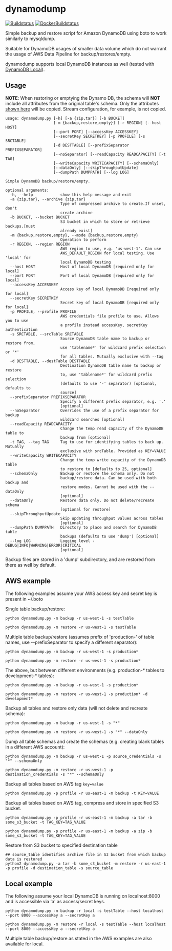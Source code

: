 dynamodump
==========

[![Buildstatus](https://travis-ci.org/bchew/dynamodump.svg)](https://travis-ci.org/bchew/dynamodump) [![DockerBuildstatus](https://img.shields.io/docker/build/bchew/dynamodump.svg)](https://hub.docker.com/r/bchew/dynamodump/)

Simple backup and restore script for Amazon DynamoDB using boto to work similarly to mysqldump.

Suitable for DynamoDB usages of smaller data volume which do not warrant the usage of AWS Data Pipeline for backup/restores/empty.

dynamodump supports local DynamoDB instances as well (tested with [DynamoDB Local](https://docs.aws.amazon.com/amazondynamodb/latest/developerguide/DynamoDBLocal.html)).

Usage
-----
**NOTE**: When restoring or emptying the Dynamo DB, the schema will **NOT** include all attributes from the original table's schema. Only the attributes [shown here](https://github.com/mergermarket/dynamodump/blob/master/dynamodump.py#L739-L741) will be copied. Stream configuration, for example, is not copied.

```
usage: dynamodump.py [-h] [-a {zip,tar}] [-b BUCKET]
                     [-m {backup,restore,empty}] [-r REGION] [--host HOST]
                     [--port PORT] [--accessKey ACCESSKEY]
                     [--secretKey SECRETKEY] [-p PROFILE] [-s SRCTABLE]
                     [-d DESTTABLE] [--prefixSeparator PREFIXSEPARATOR]
                     [--noSeparator] [--readCapacity READCAPACITY] [-t TAG]
                     [--writeCapacity WRITECAPACITY] [--schemaOnly]
                     [--dataOnly] [--skipThroughputUpdate]
                     [--dumpPath DUMPPATH] [--log LOG]

Simple DynamoDB backup/restore/empty.

optional arguments:
  -h, --help            show this help message and exit
  -a {zip,tar}, --archive {zip,tar}
                        Type of compressed archive to create.If unset, don't
                        create archive
  -b BUCKET, --bucket BUCKET
                        S3 bucket in which to store or retrieve backups.[must
                        already exist]
  -m {backup,restore,empty}, --mode {backup,restore,empty}
                        Operation to perform
  -r REGION, --region REGION
                        AWS region to use, e.g. 'us-west-1'. Can use
                        AWS_DEFAULT_REGION for local testing. Use 'local' for
                        local DynamoDB testing
  --host HOST           Host of local DynamoDB [required only for local]
  --port PORT           Port of local DynamoDB [required only for local]
  --accessKey ACCESSKEY
                        Access key of local DynamoDB [required only for local]
  --secretKey SECRETKEY
                        Secret key of local DynamoDB [required only for local]
  -p PROFILE, --profile PROFILE
                        AWS credentials file profile to use. Allows you to use
                        a profile instead accessKey, secretKey authentication
  -s SRCTABLE, --srcTable SRCTABLE
                        Source DynamoDB table name to backup or restore from,
                        use 'tablename*' for wildcard prefix selection or '*'
                        for all tables. Mutually exclusive with --tag
  -d DESTTABLE, --destTable DESTTABLE
                        Destination DynamoDB table name to backup or restore
                        to, use 'tablename*' for wildcard prefix selection
                        (defaults to use '-' separator) [optional, defaults to
                        source]
  --prefixSeparator PREFIXSEPARATOR
                        Specify a different prefix separator, e.g. '.'
                        [optional]
  --noSeparator         Overrides the use of a prefix separator for backup
                        wildcard searches [optional]
  --readCapacity READCAPACITY
                        Change the temp read capacity of the DynamoDB table to
                        backup from [optional]
  -t TAG, --tag TAG     Tag to use for identifying tables to back up. Mutually
                        exclusive with srcTable. Provided as KEY=VALUE
  --writeCapacity WRITECAPACITY
                        Change the temp write capacity of the DynamoDB table
                        to restore to [defaults to 25, optional]
  --schemaOnly          Backup or restore the schema only. Do not
                        backup/restore data. Can be used with both backup and
                        restore modes. Cannot be used with the --dataOnly
                        [optional]
  --dataOnly            Restore data only. Do not delete/recreate schema
                        [optional for restore]
  --skipThroughputUpdate
                        Skip updating throughput values across tables
                        [optional]
  --dumpPath DUMPPATH   Directory to place and search for DynamoDB table
                        backups (defaults to use 'dump') [optional]
  --log LOG             Logging level - DEBUG|INFO|WARNING|ERROR|CRITICAL
                        [optional]
```

Backup files are stored in a 'dump' subdirectory, and are restored from there as well by default.

AWS example
-----------
The following examples assume your AWS access key and secret key is present in ~/.boto

Single table backup/restore:
```
python dynamodump.py -m backup -r us-west-1 -s testTable

python dynamodump.py -m restore -r us-west-1 -s testTable
```
Multiple table backup/restore (assumes prefix of 'production-' of table names, use --prefixSeparator to specify a
different separator):
```
python dynamodump.py -m backup -r us-west-1 -s production*

python dynamodump.py -m restore -r us-west-1 -s production*
```
The above, but between different environments (e.g. production-* tables to development-* tables):
```
python dynamodump.py -m backup -r us-west-1 -s production*

python dynamodump.py -m restore -r us-west-1 -s production* -d development*
```
Backup all tables and restore only data (will not delete and recreate schema):
```
python dynamodump.py -m backup -r us-west-1 -s "*"

python dynamodump.py -m restore -r us-west-1 -s "*" --dataOnly
```
Dump all table schemas and create the schemas (e.g. creating blank tables in a different AWS account):
```
python dynamodump.py -m backup -r us-west-1 -p source_credentials -s "*" --schemaOnly

python dynamodump.py -m restore -r us-west-1 -p destination_credentials -s "*" --schemaOnly
```

Backup all tables based on AWS tag `key=value`
```
python dynamodump.py -p profile -r us-east-1 -m backup -t KEY=VALUE
```

Backup all tables based on AWS tag, compress and store in specified S3 bucket.
```
python dynamodump.py -p profile -r us-east-1 -m backup -a tar -b some_s3_bucket -t TAG_KEY=TAG_VALUE

python dynamodump.py -p profile -r us-east-1 -m backup -a zip -b some_s3_bucket -t TAG_KEY=TAG_VALUE
```

Restore from S3 bucket to specified destination table
```
## source_table identifies archive file in S3 bucket from which backup data is restored
python2 dynamodump.py -a tar -b some_s3_bucket -m restore -r us-east-1 -p profile -d destination_table -s source_table
```

Local example
-------------
The following assume your local DynamoDB is running on localhost:8000 and is accessible via 'a' as access/secret keys.
```
python dynamodump.py -m backup -r local -s testTable --host localhost --port 8000 --accessKey a --secretKey a

python dynamodump.py -m restore -r local -s testTable --host localhost --port 8000 --accessKey a --secretKey a
```
Multiple table backup/restore as stated in the AWS examples are also available for local.
